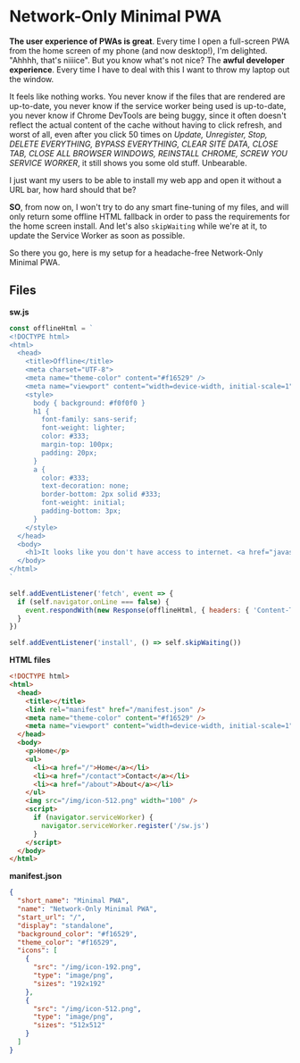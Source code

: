 # Network-Only Minimal PWA

**The user experience of PWAs is great**. Every time I open a full-screen PWA from the home screen of my phone (and now desktop!), I'm delighted. "Ahhhh, that's niiiice". But you know what's not nice? The **awful developer experience**. Every time I have to deal with this I want to throw my laptop out the window.

It feels like nothing works. You never know if the files that are rendered are up-to-date, you never know if the service worker being used is up-to-date, you never know if Chrome DevTools are being buggy, since it often doesn't reflect the actual content of the cache without having to click refresh, and worst of all, even after you click 50 times on _Update, Unregister, Stop, DELETE EVERYTHING, BYPASS EVERYTHING, CLEAR SITE DATA, CLOSE TAB, CLOSE ALL BROWSER WINDOWS, REINSTALL CHROME, SCREW YOU SERVICE WORKER_, it still shows you some old stuff. Unbearable.

I just want my users to be able to install my web app and open it without a URL bar, how hard should that be?

**SO**, from now on, I won't try to do any smart fine-tuning of my files, and will only return some offline HTML fallback in order to pass the requirements for the home screen install. And let's also `skipWaiting` while we're at it, to update the Service Worker as soon as possible.

So there you go, here is my setup for a headache-free Network-Only Minimal PWA.

## Files

**sw.js**
```js
const offlineHtml = `
<!DOCTYPE html>
<html>
  <head>
    <title>Offline</title>
    <meta charset="UTF-8">
    <meta name="theme-color" content="#f16529" />
    <meta name="viewport" content="width=device-width, initial-scale=1">
    <style>
      body { background: #f0f0f0 }
      h1 {
        font-family: sans-serif;
        font-weight: lighter;
        color: #333;
        margin-top: 100px;
        padding: 20px;
      }
      a {
        color: #333;
        text-decoration: none;
        border-bottom: 2px solid #333;
        font-weight: initial;
        padding-bottom: 3px;
      }
    </style>
  </head>
  <body>
    <h1>It looks like you don't have access to internet. <a href="javascript:;" onclick="window.location.reload()">Refresh the page</a>.</h1>
  </body>
</html>
`

self.addEventListener('fetch', event => {
  if (self.navigator.onLine === false) {
    event.respondWith(new Response(offlineHtml, { headers: { 'Content-Type': 'text/html' } }))
  }
})

self.addEventListener('install', () => self.skipWaiting())
```

**HTML files**
```html
<!DOCTYPE html>
<html>
  <head>
    <title></title>
    <link rel="manifest" href="/manifest.json" />
    <meta name="theme-color" content="#f16529" />
    <meta name="viewport" content="width=device-width, initial-scale=1">
  </head>
  <body>
    <p>Home</p>
    <ul>
      <li><a href="/">Home</a></li>
      <li><a href="/contact">Contact</a></li>
      <li><a href="/about">About</a></li>
    </ul>
    <img src="/img/icon-512.png" width="100" />
    <script>
      if (navigator.serviceWorker) {
        navigator.serviceWorker.register('/sw.js')
      }
    </script>
  </body>
</html>
```

**manifest.json**
```json
{
  "short_name": "Minimal PWA",
  "name": "Network-Only Minimal PWA",
  "start_url": "/",
  "display": "standalone",
  "background_color": "#f16529",
  "theme_color": "#f16529",
  "icons": [
    {
      "src": "/img/icon-192.png",
      "type": "image/png",
      "sizes": "192x192"
    },
    {
      "src": "/img/icon-512.png",
      "type": "image/png",
      "sizes": "512x512"
    }
  ]
}
```
